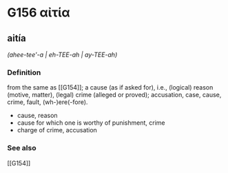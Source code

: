 # G156 αἰτία

## aitía

_(ahee-tee'-a | eh-TEE-ah | ay-TEE-ah)_

### Definition

from the same as [[G154]]; a cause (as if asked for), i.e., (logical) reason (motive, matter), (legal) crime (alleged or proved); accusation, case, cause, crime, fault, (wh-)ere(-fore).

- cause, reason
- cause for which one is worthy of punishment, crime
- charge of crime, accusation

### See also

[[G154]]


